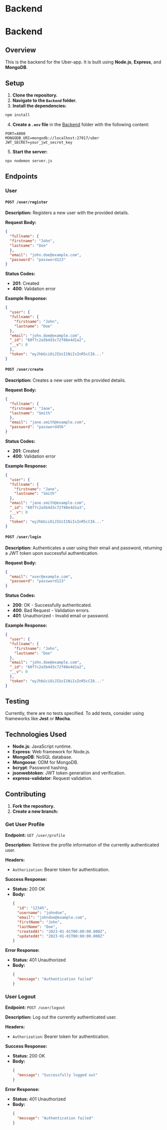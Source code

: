 # Backend

# Backend

## Overview

This is the backend for the Uber-app. It is built using **Node.js**, **Express**, and **MongoDB**.

## Setup

1. **Clone the repository.**
2. **Navigate to the `Backend` folder.**
3. **Install the dependencies:**

  ```sh
  npm install
  ```

4. **Create a `.env` file** in the [Backend](http://_vscodecontentref_/0) folder with the following content:

  ```env
  PORT=4000
  MONGODB_URI=mongodb://localhost:27017/uber
  JWT_SECRET=your_jwt_secret_key
  ```

5. **Start the server:**

  ```sh
  npx nodemon server.js
  ```

## Endpoints

### User

#### `POST /user/register`

**Description:** Registers a new user with the provided details.

**Request Body:**
```json
{
  "fullname": {
  "firstname": "John",
  "lastname": "Doe"
  },
  "email": "john.doe@example.com",
  "password": "password123"
}
```

**Status Codes:**
- **201**: Created
- **400**: Validation error

**Example Response:**
```json
{
  "user": {
  "fullname": {
    "firstname": "John",
    "lastname": "Doe"
  },
  "email": "john.doe@example.com",
  "_id": "60f7c2a5b4d3c72f88e4d1a2",
  "__v": 0
  },
  "token": "eyJhbGciOiJIUzI1NiIsInR5cCI6..."
}
```

#### `POST /user/create`

**Description:** Creates a new user with the provided details.

**Request Body:**
```json
{
  "fullname": {
  "firstname": "Jane",
  "lastname": "Smith"
  },
  "email": "jane.smith@example.com",
  "password": "password456"
}
```

**Status Codes:**
- **201**: Created
- **400**: Validation error

**Example Response:**
```json
{
  "user": {
  "fullname": {
    "firstname": "Jane",
    "lastname": "Smith"
  },
  "email": "jane.smith@example.com",
  "_id": "60f7c2a5b4d3c72f88e4d1a3",
  "__v": 0
  },
  "token": "eyJhbGciOiJIUzI1NiIsInR5cCI6..."
}
```

#### `POST /user/login`

**Description:** Authenticates a user using their email and password, returning a JWT token upon successful authentication.

**Request Body:**
```json
{
  "email": "user@example.com",
  "password": "password123"
}
```

**Status Codes:**
- **200**: OK - Successfully authenticated.
- **400**: Bad Request - Validation errors.
- **401**: Unauthorized - Invalid email or password.

**Example Response:**
```json
{
  "user": {
  "fullname": {
    "firstname": "John",
    "lastname": "Doe"
  },
  "email": "john.doe@example.com",
  "_id": "60f7c2a5b4d3c72f88e4d1a2",
  "__v": 0
  },
  "token": "eyJhbGciOiJIUzI1NiIsInR5cCI6..."
}
```

## Testing

Currently, there are no tests specified. To add tests, consider using frameworks like **Jest** or **Mocha**.

## Technologies Used

- **Node.js**: JavaScript runtime.
- **Express**: Web framework for Node.js.
- **MongoDB**: NoSQL database.
- **Mongoose**: ODM for MongoDB.
- **bcrypt**: Password hashing.
- **jsonwebtoken**: JWT token generation and verification.
- **express-validator**: Request validation.

## Contributing

1. **Fork the repository.**
2. **Create a new branch:**


<!-- API Documentation -->

### Get User Profile

**Endpoint:** `GET /user/profile`

**Description:** Retrieve the profile information of the currently authenticated user.

**Headers:**
- `Authorization`: Bearer token for authentication.

**Success Response:**
- **Status:** 200 OK
- **Body:**
  ```json
  {
    "id": "12345",
    "username": "johndoe",
    "email": "johndoe@example.com",
    "firstName": "John",
    "lastName": "Doe",
    "createdAt": "2023-01-01T00:00:00.000Z",
    "updatedAt": "2023-01-01T00:00:00.000Z"
  }
  ```

**Error Response:**
- **Status:** 401 Unauthorized
- **Body:**
  ```json
  {
    "message": "Authentication failed"
  }
  ```

### User Logout

**Endpoint:** `POST /user/logout`

**Description:** Log out the currently authenticated user.

**Headers:**
- `Authorization`: Bearer token for authentication.

**Success Response:**
- **Status:** 200 OK
- **Body:**
  ```json
  {
    "message": "Successfully logged out"
  }
  ```

**Error Response:**
- **Status:** 401 Unauthorized
- **Body:**
  ```json
  {
    "message": "Authentication failed"
  }
  ```